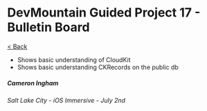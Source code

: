 # DevMountain Guided Project 17 - Bulletin Board

[< Back](https://github.com/Camji55/DevMtn-iOS20/)

- Shows basic understanding of CloudKit
- Shows basic understanding CKRecords on the public db

##### Cameron Ingham
###### Salt Lake City - iOS Immersive - July 2nd




